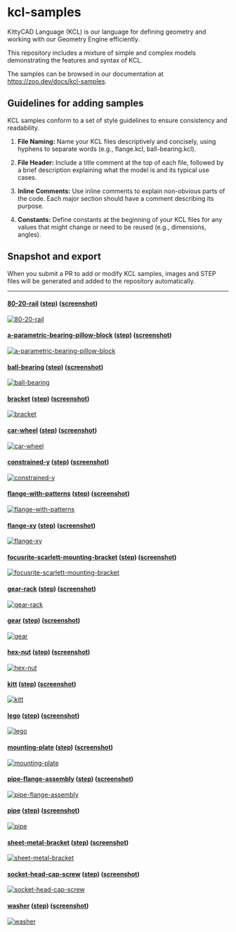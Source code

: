 # kcl-samples

KittyCAD Language (KCL) is our language for defining geometry and working with our Geometry Engine efficiently.

This repository includes a mixture of simple and complex models demonstrating the features and syntax of KCL.

The samples can be browsed in our documentation at <https://zoo.dev/docs/kcl-samples>.

## Guidelines for adding samples

KCL samples conform to a set of style guidelines to ensure consistency and readability.

1. **File Naming:** Name your KCL files descriptively and concisely, using hyphens to separate words (e.g., flange.kcl, ball-bearing.kcl).

2. **File Header:** Include a title comment at the top of each file, followed by a brief description explaining what the model is and its typical use cases.

3. **Inline Comments:** Use inline comments to explain non-obvious parts of the code. Each major section should have a comment describing its purpose.

4. **Constants:** Define constants at the beginning of your KCL files for any values that might change or need to be reused (e.g., dimensions, angles).

## Snapshot and export

When you submit a PR to add or modify KCL samples, images and STEP files will be generated and added to the repository automatically.

---
#### [80-20-rail](80-20-rail.kcl) ([step](STEP-output-of-samples/80-20-rail.step)) ([screenshot](screenshots-of-samples/80-20-rail.png))
[![80-20-rail](screenshots-of-samples/80-20-rail.png)](80-20-rail.kcl)
#### [a-parametric-bearing-pillow-block](a-parametric-bearing-pillow-block.kcl) ([step](STEP-output-of-samples/a-parametric-bearing-pillow-block.step)) ([screenshot](screenshots-of-samples/a-parametric-bearing-pillow-block.png))
[![a-parametric-bearing-pillow-block](screenshots-of-samples/a-parametric-bearing-pillow-block.png)](a-parametric-bearing-pillow-block.kcl)
#### [ball-bearing](ball-bearing.kcl) ([step](STEP-output-of-samples/ball-bearing.step)) ([screenshot](screenshots-of-samples/ball-bearing.png))
[![ball-bearing](screenshots-of-samples/ball-bearing.png)](ball-bearing.kcl)
#### [bracket](bracket.kcl) ([step](STEP-output-of-samples/bracket.step)) ([screenshot](screenshots-of-samples/bracket.png))
[![bracket](screenshots-of-samples/bracket.png)](bracket.kcl)
#### [car-wheel](car-wheel.kcl) ([step](STEP-output-of-samples/car-wheel.step)) ([screenshot](screenshots-of-samples/car-wheel.png))
[![car-wheel](screenshots-of-samples/car-wheel.png)](car-wheel.kcl)
#### [constrained-y](constrained-y.kcl) ([step](STEP-output-of-samples/constrained-y.step)) ([screenshot](screenshots-of-samples/constrained-y.png))
[![constrained-y](screenshots-of-samples/constrained-y.png)](constrained-y.kcl)
#### [flange-with-patterns](flange-with-patterns.kcl) ([step](STEP-output-of-samples/flange-with-patterns.step)) ([screenshot](screenshots-of-samples/flange-with-patterns.png))
[![flange-with-patterns](screenshots-of-samples/flange-with-patterns.png)](flange-with-patterns.kcl)
#### [flange-xy](flange-xy.kcl) ([step](STEP-output-of-samples/flange-xy.step)) ([screenshot](screenshots-of-samples/flange-xy.png))
[![flange-xy](screenshots-of-samples/flange-xy.png)](flange-xy.kcl)
#### [focusrite-scarlett-mounting-bracket](focusrite-scarlett-mounting-bracket.kcl) ([step](STEP-output-of-samples/focusrite-scarlett-mounting-bracket.step)) ([screenshot](screenshots-of-samples/focusrite-scarlett-mounting-bracket.png))
[![focusrite-scarlett-mounting-bracket](screenshots-of-samples/focusrite-scarlett-mounting-bracket.png)](focusrite-scarlett-mounting-bracket.kcl)
#### [gear-rack](gear-rack.kcl) ([step](STEP-output-of-samples/gear-rack.step)) ([screenshot](screenshots-of-samples/gear-rack.png))
[![gear-rack](screenshots-of-samples/gear-rack.png)](gear-rack.kcl)
#### [gear](gear.kcl) ([step](STEP-output-of-samples/gear.step)) ([screenshot](screenshots-of-samples/gear.png))
[![gear](screenshots-of-samples/gear.png)](gear.kcl)
#### [hex-nut](hex-nut.kcl) ([step](STEP-output-of-samples/hex-nut.step)) ([screenshot](screenshots-of-samples/hex-nut.png))
[![hex-nut](screenshots-of-samples/hex-nut.png)](hex-nut.kcl)
#### [kitt](kitt.kcl) ([step](STEP-output-of-samples/kitt.step)) ([screenshot](screenshots-of-samples/kitt.png))
[![kitt](screenshots-of-samples/kitt.png)](kitt.kcl)
#### [lego](lego.kcl) ([step](STEP-output-of-samples/lego.step)) ([screenshot](screenshots-of-samples/lego.png))
[![lego](screenshots-of-samples/lego.png)](lego.kcl)
#### [mounting-plate](mounting-plate.kcl) ([step](STEP-output-of-samples/mounting-plate.step)) ([screenshot](screenshots-of-samples/mounting-plate.png))
[![mounting-plate](screenshots-of-samples/mounting-plate.png)](mounting-plate.kcl)
#### [pipe-flange-assembly](pipe-flange-assembly.kcl) ([step](STEP-output-of-samples/pipe-flange-assembly.step)) ([screenshot](screenshots-of-samples/pipe-flange-assembly.png))
[![pipe-flange-assembly](screenshots-of-samples/pipe-flange-assembly.png)](pipe-flange-assembly.kcl)
#### [pipe](pipe.kcl) ([step](STEP-output-of-samples/pipe.step)) ([screenshot](screenshots-of-samples/pipe.png))
[![pipe](screenshots-of-samples/pipe.png)](pipe.kcl)
#### [sheet-metal-bracket](sheet-metal-bracket.kcl) ([step](STEP-output-of-samples/sheet-metal-bracket.step)) ([screenshot](screenshots-of-samples/sheet-metal-bracket.png))
[![sheet-metal-bracket](screenshots-of-samples/sheet-metal-bracket.png)](sheet-metal-bracket.kcl)
#### [socket-head-cap-screw](socket-head-cap-screw.kcl) ([step](STEP-output-of-samples/socket-head-cap-screw.step)) ([screenshot](screenshots-of-samples/socket-head-cap-screw.png))
[![socket-head-cap-screw](screenshots-of-samples/socket-head-cap-screw.png)](socket-head-cap-screw.kcl)
#### [washer](washer.kcl) ([step](STEP-output-of-samples/washer.step)) ([screenshot](screenshots-of-samples/washer.png))
[![washer](screenshots-of-samples/washer.png)](washer.kcl)
